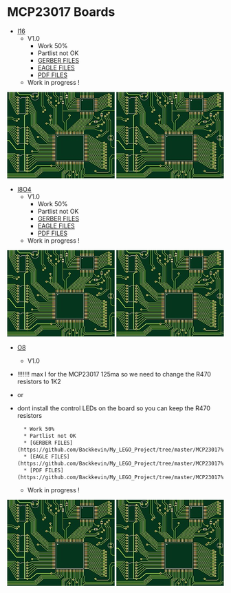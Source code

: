 # MCP23017 Boards
+ [I16](https://github.com/Backkevin/My_LEGO_Project/tree/master/MCP23017%20Boards/I16)
	+ V1.0
		* Work 50%
		* Partlist not OK
		* [GERBER FILES](https://github.com/Backkevin/My_LEGO_Project/tree/master/MCP23017%20Boards/I16/GERBER%20FILES)
		* [EAGLE FILES](https://github.com/Backkevin/My_LEGO_Project/tree/master/MCP23017%20Boards/I16/EAGLE)
		* [PDF FILES](https://github.com/Backkevin/My_LEGO_Project/tree/master/MCP23017%20Boards/I16/PDF)
	+ Work in progress !
<img src="https://github.com/Backkevin/My_LEGO_Project/blob/master/MCP23017 Boards/I16/IMAGE/CPU3.jpg">
<img src="https://github.com/Backkevin/My_LEGO_Project/blob/master/MCP23017 Boards/I16/IMAGE/I16.jpg">

+ [I8O4](https://github.com/Backkevin/My_LEGO_Project/tree/master/MCP23017%20Boards/I8O4)
	+ V1.0
		* Work 50%
		* Partlist not OK
		* [GERBER FILES](https://github.com/Backkevin/My_LEGO_Project/tree/master/MCP23017%20Boards/I8O4/GERBER%20FILES)
		* [EAGLE FILES](https://github.com/Backkevin/My_LEGO_Project/tree/master/MCP23017%20Boards/I8O4/EAGLE)
		* [PDF FILES](https://github.com/Backkevin/My_LEGO_Project/tree/master/MCP23017%20Boards/I8O4/PDF)
	+ Work in progress !
<img src="https://github.com/Backkevin/My_LEGO_Project/blob/master/MCP23017 Boards/I8O4/IMAGE/CPU3.jpg">
<img src="https://github.com/Backkevin/My_LEGO_Project/blob/master/MCP23017 Boards/I8O4/IMAGE/I8O4.jpg">

+ [O8](https://github.com/Backkevin/My_LEGO_Project/tree/master/MCP23017%20Boards/O8)
	+ V1.0

+ !!!!!!!  max I for the MCP23017 125ma  so we need to change the R470 resistors to 1K2 
+ or
+ dont install the control LEDs on the board so you can keep the R470 resistors

		* Work 50%
		* Partlist not OK
		* [GERBER FILES](https://github.com/Backkevin/My_LEGO_Project/tree/master/MCP23017%20Boards/O8/GERBER%20FILES)
		* [EAGLE FILES](https://github.com/Backkevin/My_LEGO_Project/tree/master/MCP23017%20Boards/O8/EAGLE)
		* [PDF FILES](https://github.com/Backkevin/My_LEGO_Project/tree/master/MCP23017%20Boards/O8/PDF)
	+ Work in progress !
<img src="https://github.com/Backkevin/My_LEGO_Project/blob/master/MCP23017 Boards/O8/IMAGE/CPU3.jpg">
<img src="https://github.com/Backkevin/My_LEGO_Project/blob/master/MCP23017 Boards/O8/IMAGE/O8.jpg">


